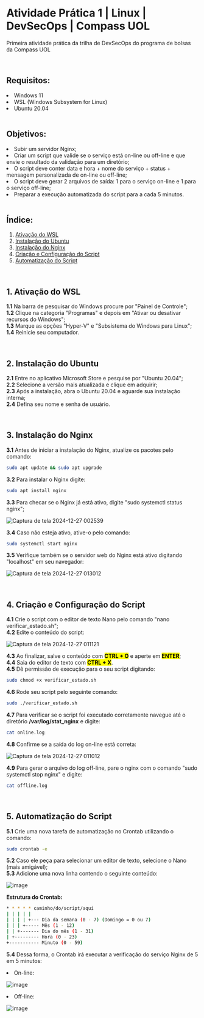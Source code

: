 # Atividade Prática 1 | Linux | DevSecOps | Compass UOL

Primeira atividade prática da trilha de DevSecOps do programa de bolsas da Compass UOL

</br>

## Requisitos:
<li> Windows 11 </li>
<li> WSL (Windows Subsystem for Linux) </li>
<li> Ubuntu 20.04 </li>

</br>

## Objetivos:
<li> Subir um servidor Nginx; </li>
<li> Criar um script que valide se o serviço está on-line ou off-line e que envie o resultado da validação para um diretório; </li>
<li> O script deve conter data e hora + nome do serviço + status + mensagem personalizada de on-line ou off-line; </li>
<li> O script deve gerar 2 arquivos de saída: 1 para o serviço on-line e 1 para o serviço off-line; </li>
<li> Preparar a execução automatizada do script para a cada 5 minutos. </li>

</br>

## Índice:
1. [Ativação do WSL](#1-ativação-do-wsl)
2. [Instalação do Ubuntu](#2-instalação-do-ubuntu)
3. [Instalação do Nginx](#3-instalação-do-nginx)
5. [Criação e Configuração do Script](#4-criação-e-configuração-do-script)
6. [Automatização do Script](#5-automatização-do-script)

</br>

## 1. Ativação do WSL
**1.1** Na barra de pesquisar do Windows procure por "Painel de Controle"; </br>
**1.2** Clique na categoria "Programas" e depois em "Ativar ou desativar recursos do Windows"; </br>
**1.3** Marque as opções "Hyper-V" e "Subsistema do Windows para Linux"; </br>
**1.4** Reinicie seu computador. </br>

</br>

## 2. Instalação do Ubuntu
**2.1** Entre no aplicativo Microsoft Store e pesquise por "Ubuntu 20.04"; </br>
**2.2** Selecione a versão mais atualizada e clique em adquirir; </br>
**2.3** Após a instalação, abra o Ubuntu 20.04 e aguarde sua instalação interna; </br>
**2.4** Defina seu nome e senha de usuário. </br>

</br>

## 3. Instalação do Nginx
**3.1** Antes de iniciar a instalação do Nginx, atualize os pacotes pelo comando:

``` bash
sudo apt update && sudo apt upgrade

```

**3.2** Para instalar o Nginx digite:

``` bash
sudo apt install nginx

```

**3.3** Para checar se o Nginx já está ativo, digite "sudo systemctl status nginx"; </br>

![Captura de tela 2024-12-27 002539](https://github.com/user-attachments/assets/9e421a45-1469-4bb5-8469-3e3d33bc841c)

**3.4** Caso não esteja ativo, ative-o pelo comando:

``` bash
sudo systemctl start nginx

```

**3.5** Verifique também se o servidor web do Nginx está ativo digitando "localhost" em seu navegador:

![Captura de tela 2024-12-27 013012](https://github.com/user-attachments/assets/2bd9b99e-c1e6-4a03-8a45-3fbb49b763ae)

</br>

## 4. Criação e Configuração do Script

**4.1** Crie o script com o editor de texto Nano pelo comando "nano verificar_estado.sh"; </br>
**4.2** Edite o conteúdo do script:

![Captura de tela 2024-12-27 011121](https://github.com/user-attachments/assets/136bc005-5e4e-41d5-8188-4c4e6e43a7fd)

**4.3** Ao finalizar, salve o conteúdo com <mark>**CTRL + O**</mark> e aperte em <mark>**ENTER**</mark>; </br>
**4.4** Saia do editor de texto com <mark>**CTRL + X**</mark>.</br>
**4.5** Dê permissão de execução para o seu script digitando:

``` bash
sudo chmod +x verificar_estado.sh

```

**4.6** Rode seu script pelo seguinte comando:

``` bash
sudo ./verificar_estado.sh

```

**4.7** Para verificar se o script foi executado corretamente navegue até o diretório **/var/log/stat_nginx** e digite:

``` bash
cat online.log
```

**4.8** Confirme se a saída do log on-line está correta:

![Captura de tela 2024-12-27 011012](https://github.com/user-attachments/assets/01be52c9-dd18-48eb-85d6-2f169756d736)

**4.9** Para gerar o arquivo do log off-line, pare o nginx com o comando "sudo systemctl stop nginx" e digite:

``` bash
cat offline.log
```

</br>

## 5. Automatização do Script

**5.1** Crie uma nova tarefa de automatização no Crontab utilizando o comando:

``` bash
sudo crontab -e
```

**5.2** Caso ele peça para selecionar um editor de texto, selecione o Nano (mais amigável); </br>
**5.3** Adicione uma nova linha contendo o seguinte conteúdo:

![image](https://github.com/user-attachments/assets/67ceb498-13e4-4ec2-b9cb-4257a23be7ca)

**Estrutura do Crontab:**

``` bash
* * * * * caminho/do/script/aqui
| | | | |  
| | | | +--- Dia da semana (0 - 7) (Domingo = 0 ou 7)
| | | +----- Mês (1 - 12)
| | +------- Dia do mês (1 - 31)
| +--------- Hora (0 - 23)
+----------- Minuto (0 - 59)
```

**5.4** Dessa forma, o Crontab irá executar a verificação do serviço Nginx de 5 em 5 minutos:

<li>On-line:</li>

![image](https://github.com/user-attachments/assets/78f21416-c3ca-45c6-91d4-fc01d2dab512)

<li>Off-line:</li>

![image](https://github.com/user-attachments/assets/6d0d1581-8edd-4f98-a045-5371654f99ff)







